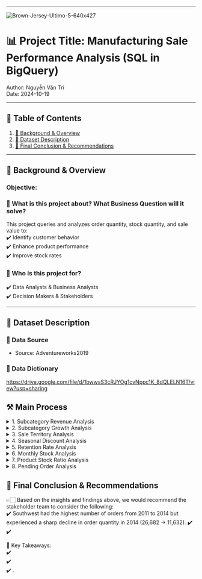 



---
![Brown-Jersey-Ultimo-5-640x427](https://github.com/user-attachments/assets/b560b5c5-7f8d-4bd3-bdea-28e6720e0c90)




# 📊 Project Title: Manufacturing Sale Performance Analysis (SQL in BigQuery)   
Author: Nguyễn Văn Trí   
Date: 2024-10-19      


---

## 📑 Table of Contents  
1. [📌 Background & Overview](#-background--overview)  
2. [📂 Dataset Description](#-dataset-description)  
3. [🔎 Final Conclusion & Recommendations](#-final-conclusion--recommendations)

---

## 📌 Background & Overview  

### Objective:
### 📖 What is this project about? What Business Question will it solve?
This project queries and analyzes order quantity, stock quantity, and sale value to:     
✔️ Identify customer behavior   
✔️ Enhance product performance   
✔️ Improve stock rates  
   
   
### 👤 Who is this project for?  
✔️ Data Analysts & Business Analysts  
✔️ Decision Makers & Stakeholders  



---

## 📂 Dataset Description 

### 📌 Data Source  
- Source: Adventureworks2019
  
### 📌 Data Dictionary
https://drive.google.com/file/d/1bwwsS3cRJYOg1cvNppc1K_8dQLELN16T/view?usp=sharing



## ⚒️ Main Process

<details>
  <summary> 1. Subcategory Revenue Analysis </summary>
 Calculate the quantity of items, sales value, and order quantity by each Subcategory in the last 12 months.   

```sql
SELECT 
  FORMAT_DATE('%b %Y', s.ModifiedDate) as period
  ,ps.Name
  ,SUM(s.OrderQty) as qty_item
  ,SUM(s.LineTotal) total_sales
  ,COUNT(DISTINCT s.SalesOrderID) as order_cnt
FROM `adventureworks2019.Sales.SalesOrderDetail` as s
LEFT JOIN `adventureworks2019.Production.Product` as p
  ON s.ProductID=p.ProductID
LEFT JOIN `adventureworks2019.Production.ProductSubcategory` as ps
  ON CAST(p.ProductSubcategoryID as INT) = ps.ProductSubcategoryID
WHERE DATE(s.ModifiedDate) >= (SELECT DATE_SUB(DATE(MAX(ModifiedDate)), INTERVAL 12 MONTH) 
                                    FROM `adventureworks2019.Sales.SalesOrderDetail`)
GROUP BY period, ps.Name
ORDER BY period DESC, ps.Name
```

Query Result:
| period    |  Name               | qty_item       | total_sales   | order_cnt    |
|-----------|---------------------|----------------|---------------|--------------|
| Sep 2013 | Bike Racks          | 312            | 22,828.51     | 71           |
| Sep 2013 | Bike Stands         | 26             | 4,134.00      | 26           |
| Sep 2013 | Bottles and Cages   | 803            | 4,676.56      | 380          |
| Sep 2013 | Bottom Brackets     | 60             | 3,118.14      | 19           |
| Sep 2013 | Brakes              | 100            | 6,390.00      | 29           |


</details>


<details>
  <summary> 2. Subcategory Growth Analysis </summary>
Calculate the % YoY growth rate by Subcategory and release the top 3 with the highest growth rate.   

```sql
WITH qty_by_year as(
  SELECT 
    FORMAT_DATE('%Y', s.ModifiedDate) as period
    ,ps.Name as Name
    ,SUM(s.OrderQty) qty_item
  FROM `adventureworks2019.Sales.SalesOrderDetail` as s
  LEFT JOIN `adventureworks2019.Production.Product` as p
  ON s.ProductID=p.ProductID
  LEFT JOIN `adventureworks2019.Production.ProductSubcategory` ps
  ON CAST(p.ProductSubcategoryID as INT) = ps.ProductSubcategoryID
  GROUP BY period, Name
)

,qty_by_prv_year as(
  SELECT 
    period
    ,Name
    ,qty_item 
    ,LAG(qty_item) OVER(PARTITION BY Name ORDER BY period) as prv_qty
  FROM qty_by_year
  ORDER BY Name, period
)

,YoY_ranking as(
  SELECT 
  Name
  ,qty_item 
  ,prv_qty
  ,ROUND((qty_item - prv_qty)/prv_qty,2) as qty_diff
  ,DENSE_RANK() OVER(ORDER BY (qty_item - prv_qty)/prv_qty DESC) as rk
  FROM qty_by_prv_year
)

SELECT 
  Name
  ,qty_item 
  ,prv_qty
  ,qty_diff
FROM YoY_ranking
WHERE rk <=3
```

Query Result:

| Name            | qty_item                 | prv_qty                   | qty_diff                   |
|-----------------|--------------------------|---------------------------|----------------------------|
| Road Frames     | 5564                     | 1137                      | 3.89                       |
| Mountain Frames | 3168                     | 510                       | 5.21                       |
| Socks           | 2724                     | 523                       | 4.21                       |

</details>


<details>
  <summary> 3. Sale Territory Analysis </summary>
Ranking the top 3 TerritoryID with the biggest order quantity every year.  

```sql
WITH  order_count as(
  SELECT 
    EXTRACT(YEAR FROM detail.ModifiedDate) as yr
    ,header.TerritoryID
    ,sum(detail.OrderQty) as order_cnt
  FROM `adventureworks2019.Sales.SalesOrderDetail` as detail
  LEFT JOIN `adventureworks2019.Sales.SalesOrderHeader` as header 
    ON detail.SalesOrderID = header.SalesOrderID
  GROUP BY yr, header.TerritoryID
) 

,ranking as(
  SELECT
    yr
    ,TerritoryID
    ,order_cnt
    ,DENSE_RANK() OVER(PARTITION BY yr ORDER BY order_cnt DESC) as rk
  FROM order_count
  ORDER BY yr DESC
)

SELECT 
  yr
  ,TerritoryID
  ,order_cnt
  ,rk
FROM ranking
WHERE rk <=3
```

Query Result:

| yr   | Territory ID | order_cnt   | rk |
|------|--------------|-------------|------|
| 2014 | 4            | 11,632      | 1    |
| 2014 | 6            | 9,711       | 2    |
| 2014 | 1            | 8,823       | 3    |
| 2013 | 4            | 26,682      | 1    |
| 2013 | 6            | 22,553      | 2    |
| 2013 | 1            | 17,452      | 3    |
| 2012 | 4            | 17,553      | 1    |
| 2012 | 6            | 14,412      | 2    |
| 2012 | 1            | 8,537       | 3    |


</details>


<details>
  <summary> 4. Seasonal Discount Analysis  </summary>
Calculate the total discount cost of the Seasonal Discount for each Subcategory.  
  
```sql
SELECT 
  Year
  ,Name
  ,SUM(disc_cost) as Total_cost
FROM
  (
  SELECT 
      FORMAT_DATE('%Y', s.ModifiedDate) as Year
      , ps.Name
      , so.DiscountPct
      , s.OrderQty * so.DiscountPct * s.UnitPrice as disc_cost 
      FROM `adventureworks2019.Sales.SalesOrderDetail` as s
      LEFT JOIN `adventureworks2019.Production.Product` as p ON s.ProductID = p.ProductID
      LEFT JOIN `adventureworks2019.Production.ProductSubcategory` ps ON CAST(p.ProductSubcategoryID as int) = ps.ProductSubcategoryID
      LEFT JOIN `adventureworks2019.Sales.SpecialOffer` so ON s.SpecialOfferID = so.SpecialOfferID
      WHERE lower(so.Type) like '%seasonal discount%' 
  )
  GROUP BY Year, Name
```

Query Result:
| Year | Product | Total_cost |
|------|---------|------------|
| 2012 | Helmets | 827.65     |
| 2013 | Helmets | 1606.04    |


</details>



<details>
  <summary> 5. Retention Rate Analysis </summary>
Retention rate of customers in 2014 with status of Successfully Shipped.     
  
```sql
WITH info as(
  SELECT 
    EXTRACT(MONTH FROM ModifiedDate) as month_no
    ,EXTRACT(YEAR FROM ModifiedDate) as year_no
    ,CustomerID
  FROM `adventureworks2019.Sales.SalesOrderHeader`
  WHERE status = 5 AND FORMAT_DATE("%Y", ModifiedDate) = '2014'
  GROUP BY 1, 2, 3
  ORDER BY 3,1
)

,rn as(           ---đánh số thứ tự các tháng họ mua hàng
  SELECT
   month_no
   ,CustomerID
   ,ROW_NUMBER() OVER(PARTITION BY CustomerID ORDER BY month_no) as row_num
  FROM info
)

,first_month as(           ---lấy ra tháng đầu tiên của từng khách
  SELECT 
    month_no as month_join
    ,customerID
  FROM rn
  WHERE row_num = 1
)

,month_gap as(
  SELECT 
    a.month_no as month_order
    ,a.CustomerID
    ,b.month_join
    ,CONCAT("M","-", a.month_no - b.month_join) as month_diff
  FROM info a
  LEFT JOIN first_month b
  ON a.CustomerID = b.CustomerID
  ORDER BY 2,1
)

SELECT 
  month_join
  ,month_diff
  ,COUNT(DISTINCT CustomerID) customer_cnt
FROM month_gap
GROUP BY 1, 2
ORDER BY 1, 2
```
Query Result:

| month_join   | month_diff       | customer_cnt   |
|--------------|------------------|----------------|
| 1            | M-0              | 2076           |
| 1            | M-1              | 78             |
| 1            | M-2              | 89             |
| 1            | M-3              | 252            |
| 1            | M-4              | 96             |
| 1            | M-5              | 61             |
| 1            | M-6              | 18             |
| 2            | M-0              | 1805           |
| 2            | M-1              | 51             |
| 2            | M-2              | 61             |


</details>

<details>
  <summary>6. Monthly Stock Analysis </summary>
Trend of Stock level & MoM diff %  by all products in 2011.  
  
```sql
WITH stock_qty_2011 as(
  SELECT 
    p.Name
      ,FORMAT_DATE('%m', w.ModifiedDate) as mth
      ,FORMAT_DATE('%Y', w.ModifiedDate) as yr
      ,SUM(w.StockedQty) stock_qty
  FROM `adventureworks2019.Production.Product` as p
  LEFT JOIN `adventureworks2019.Production.WorkOrder` as w
    ON p.ProductID = w.ProductID
  WHERE FORMAT_DATE('%Y', w.ModifiedDate) = '2011'
  GROUP BY 1,2,3
  ORDER BY 1,2
)

,stock_qty_prv_mth as(
  SELECT
    Name 
    ,mth 
    ,yr
    ,stock_qty 
    ,LAG(stock_qty) OVER(PARTITION BY Name ORDER BY mth) as stock_prv 
  FROM stock_qty_2011
  ORDER BY 1,2
)

SELECT 
  Name 
  ,mth 
  ,yr 
  ,stock_qty
  ,stock_prv
  ,CASE WHEN stock_prv != 0 THEN ROUND(100 * (stock_qty - stock_prv) / stock_prv, 1)
   ELSE 0 END AS diff
FROM stock_qty_prv_mth
ORDER BY 1,2 DESC

```
Query Result:
| Name             | mth   | y  r | stock_qty| stock_prv         | diff     |
|------------------|-------|------|----------|-------------------|----------|
| BB Ball Bearing  | 12    | 2011 | 8475     | 14544             | -41.7    |
| BB Ball Bearing  | 11    | 2011 | 14544    | 19175             | -24.2    |
| BB Ball Bearing  | 10    | 2011 | 19175    | 8845              | 116.8    |
| BB Ball Bearing  | 09    | 2011 | 8845     | 9666              | -8.5     |
| BB Ball Bearing  | 08    | 2011 | 9666     | 12837             | -24.7    |
| BB Ball Bearing  | 07    | 2011 | 12837    | 5259              | 144.1    |
| BB Ball Bearing  | 06    | 2011 | 5259     | null              | 0.0      |
| Blade            | 12    | 2011 | 1842     | 3598              | -48.8    |
| Blade            | 11    | 2011 | 3598     | 4670              | -23.0    |
| Blade            | 10    | 2011 | 4670     | 2122              | 120.1    |


</details>



<details>
  <summary> 7. Product Stock Ratio Analysis  </summary>
Calculate the ratio of Stock / Sales in 2011 by product name, by month.
  
```sql
WITH
  sale_info as (
    SELECT 
      EXTRACT(MONTH FROM a.ModifiedDate) as mth,
      EXTRACT(YEAR FROM a.ModifiedDate) as yr,
      a.ProductId,
      b.Name,
      SUM(a.OrderQty) as sales
    FROM `adventureworks2019.Sales.SalesOrderDetail` as a
    LEFT JOIN `adventureworks2019.Production.Product` as b
      ON a.ProductID = b.ProductID
    WHERE FORMAT_TIMESTAMP("%Y", a.ModifiedDate) = '2011'
    GROUP BY 1, 2, 3, 4
  )

  ,stock_info as (
    SELECT
      EXTRACT(MONTH FROM ModifiedDate) as mth,
      EXTRACT(YEAR FROM ModifiedDate) as yr,
      ProductId,
      SUM(StockedQty) as stock_cnt
    FROM `adventureworks2019.Production.WorkOrder`
    WHERE FORMAT_TIMESTAMP("%Y", ModifiedDate) = '2011'
    GROUP BY 1, 2, 3
  )

SELECT
  a.*,
  b.stock_cnt as stock,  
  ROUND(COALESCE(b.stock_cnt, 0) / sales, 2) as ratio
FROM sale_info as a
FULL JOIN stock_info as b
  ON a.ProductId = b.ProductId
  AND a.mth = b.mth
  AND a.yr = b.yr
ORDER BY 1 DESC, 7 DESC
```
Query Result:


| mth   | yr   | ProductId       | Name                         | sales | stock | ratio  |
|-------|------|------------|-----------------------------------|-------|-------|--------|
| 12    | 2011 | 745        | HL Mountain Frame - Black, 48     | 1     | 27    | 27.00  |
| 12    | 2011 | 743        | HL Mountain Frame - Black, 42     | 1     | 26    | 26.00  |
| 12    | 2011 | 748        | HL Mountain Frame - Silver, 38    | 2     | 32    | 16.00  |
| 12    | 2011 | 722        | LL Road Frame - Black, 58         | 4     | 47    | 11.75  |
| 12    | 2011 | 747        | HL Mountain Frame - Black, 38     | 3     | 31    | 10.33  |

</details>


<details>
  <summary> 8. Pending Order Analysis </summary>
Number of orders and value at Pending status in 2014.

```sql  
SELECT 
  EXTRACT(YEAR FROM ModifiedDate) yr
  ,Status
  ,COUNT(DISTINCT PurchaseOrderID) order_cnt 
  ,SUM(TotalDue) value
FROM `adventureworks2019.Purchasing.PurchaseOrderHeader`
WHERE EXTRACT(YEAR FROM ModifiedDate) = 2014
AND Status = 1
GROUP BY 1, 2
```
Query Result:
| yr   | Status       | order_cnt   | value              |
|------|--------------|-------------|--------------------|
| 2014 | 1            | 224         | 3,873,579.012      |

</details>


## 🔎 Final Conclusion & Recommendations  

👉🏻 Based on the insights and findings above, we would recommend the stakeholder team to consider the following:    
✔️ Southwest had the highest number of orders from 2011 to 2014 but experienced a sharp decline in order quantity in 2014 (26,682 -> 11,632). 
✔️  
✔️ 


📌 Key Takeaways:  
✔️  
✔️   
✔️ .  
